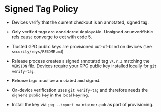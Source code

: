 # Signed Tag Policy

- Devices verify that the current checkout is an annotated, signed tag.
- Only verified tags are considered deployable. Unsigned or unverifiable refs cause converge to exit with code 5.
- Trusted GPG public keys are provisioned out-of-band on devices (see `security/keys/README.md`).
- Release process creates a signed annotated tag `vX.Y.Z` matching the `VERSION` file.
Devices require your GPG public key installed locally for `git verify-tag`.

- Release tags must be annotated and signed.
- On-device verification uses `git verify-tag` and therefore needs the signer’s public key in the local keyring.
- Install the key via `gpg --import maintainer.pub` as part of provisioning.
